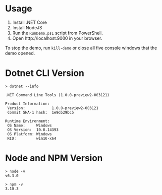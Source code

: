 # Usage

1. Install .NET Core
2. Install NodeJS
3. Run the `RunDemo.ps1` script from PowerShell.
4. Open http://localhost:9000 in your browser. 

To stop the demo, run `kill-demo` or close all five console windows that the demo opened.

# Dotnet CLI Version

```
> dotnet --info

.NET Command Line Tools (1.0.0-preview2-003121)

Product Information:
 Version:            1.0.0-preview2-003121
 Commit SHA-1 hash:  1e9d529bc5

Runtime Environment:
 OS Name:     Windows
 OS Version:  10.0.14393
 OS Platform: Windows
 RID:         win10-x64
```

# Node and NPM Version

```
> node -v
v6.3.0

> npm -v
3.10.3
```
